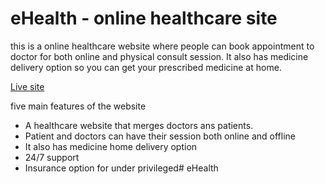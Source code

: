 # eHealth - online healthcare site

this is a online healthcare website where people can book appointment to doctor for both online and physical consult session. It also has medicine delivery option so you can get your prescribed medicine at home.

[Live site](https://ehealth-online-healthcare.netlify.app)

five main features of the website

* A healthcare website that merges doctors ans patients.
* Patient and doctors can have their session both online and offline
* It also has medicine home delivery option
* 24/7 support
* Insurance option for under privileged#   e H e a l t h  
 